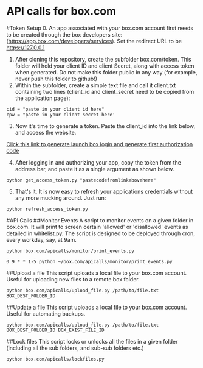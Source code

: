 API calls for box.com
=======

#Token Setup
0. An app associated with your box.com account first needs to be created through the box developers site: (https://app.box.com/developers/services). Set the redirect URL to be https://127.0.0.1
1. After cloning this repository, create the subfolder box.com/token. This folder will hold your client ID and client Secret, along with access token when generated. Do not make this folder public in any way (for example, never push this folder to github!)
2. Within the subfolder, create a simple text file and call it client.txt containing two lines (client_id and client_secret need to be copied from the application page):
```
cid = "paste in your client id here"
cpw = "paste in your client secret here'
```
3. Now it's time to generate a token. Paste the client_id into the link below, and access the website.
 
[Click this link to generate launch box login and generate first authorization code](https://app.box.com/api/oauth2/authorize?response_type=code&client_id=PASTE_CLIENT_ID_HERE&state=security_token%random_string_987654321 "Box.com login")
 
4. After logging in and authorizing your app, copy the token from the address bar, and paste it as a single argument as shown below.
```
python get_access_token.py "pastecodefromlinkabovehere"
```
5. That's it. It is now easy to refresh your applications credentials without any more mucking around. Just run:
```
python refresh_access_token.py
```

#API Calls
##Monitor Events
A script to monitor events on a given folder in box.com. It will print to screen certain 'allowed' or 'disallowed' events as detailed in whitelist.py. The script is designed to be deployed through cron, every workday, say, at 9am.
```
python box.com/apicalls/monitor/print_events.py
```
```
0 9 * * 1-5	python ~/box.com/apicalls/monitor/print_events.py
```

##Upload a file
This script uploads a local file to your box.com account. Useful for uploading new files to a remote box folder.
```
python box.com/apicalls/upload_file.py /path/to/file.txt BOX_DEST_FOLDER_ID 
```

##Update a file
This script uploads a local file to your box.com account. Useful for automating backups.
```
python box.com/apicalls/upload_file.py /path/to/file.txt BOX_DEST_FOLDER_ID BOX_EXIST_FILE_ID 
```

##Lock files
This script locks or unlocks all the files in a given folder (including all the sub folders, and sub-sub folders etc.)
```
python box.com/apicalls/lockfiles.py
```